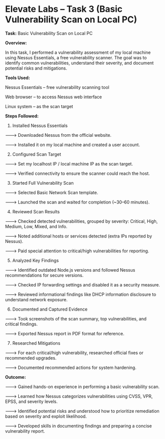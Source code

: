
# Elevate Labs – Task 3 (Basic Vulnerability Scan on Local PC)

**Task:** Basic Vulnerability Scan on Local PC

**Overview:**

In this task, I performed a vulnerability assessment of my local machine using Nessus Essentials, a free vulnerability scanner. The goal was to identify common vulnerabilities, understand their severity, and document potential risks and mitigations.

**Tools Used:**

Nessus Essentials – free vulnerability scanning tool

Web browser – to access Nessus web interface

Linux system – as the scan target

**Steps Followed:**

1. Installed Nessus Essentials

---> Downloaded Nessus from the official website.

---> Installed it on my local machine and created a user account.

2. Configured Scan Target

---> Set my localhost IP / local machine IP as the scan target.

---> Verified connectivity to ensure the scanner could reach the host.

3. Started Full Vulnerability Scan

---> Selected Basic Network Scan template.

---> Launched the scan and waited for completion (~30–60 minutes).

4. Reviewed Scan Results

---> Checked detected vulnerabilities, grouped by severity: Critical, High, Medium, Low, Mixed, and Info.

---> Noted additional hosts or services detected (extra IPs reported by Nessus).

---> Paid special attention to critical/high vulnerabilities for reporting.

5. Analyzed Key Findings

---> Identified outdated Node.js versions and followed Nessus recommendations for secure versions.

---> Checked IP forwarding settings and disabled it as a security measure.

---> Reviewed informational findings like DHCP information disclosure to understand network exposure.

6. Documented and Captured Evidence

---> Took screenshots of the scan summary, top vulnerabilities, and critical findings.

---> Exported Nessus report in PDF format for reference.

7. Researched Mitigations

---> For each critical/high vulnerability, researched official fixes or recommended upgrades.

---> Documented recommended actions for system hardening.


**Outcome:**

---> Gained hands-on experience in performing a basic vulnerability scan.

---> Learned how Nessus categorizes vulnerabilities using CVSS, VPR, EPSS, and severity levels.

---> Identified potential risks and understood how to prioritize remediation based on severity and exploit likelihood.

---> Developed skills in documenting findings and preparing a concise vulnerability report.



